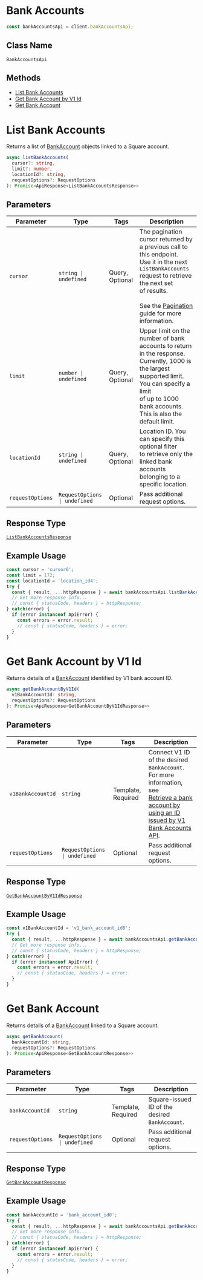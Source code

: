 # Bank Accounts

```ts
const bankAccountsApi = client.bankAccountsApi;
```

## Class Name

`BankAccountsApi`

## Methods

* [List Bank Accounts](../../doc/api/bank-accounts.md#list-bank-accounts)
* [Get Bank Account by V1 Id](../../doc/api/bank-accounts.md#get-bank-account-by-v1-id)
* [Get Bank Account](../../doc/api/bank-accounts.md#get-bank-account)


# List Bank Accounts

Returns a list of [BankAccount](../../doc/models/bank-account.md) objects linked to a Square account.

```ts
async listBankAccounts(
  cursor?: string,
  limit?: number,
  locationId?: string,
  requestOptions?: RequestOptions
): Promise<ApiResponse<ListBankAccountsResponse>>
```

## Parameters

| Parameter | Type | Tags | Description |
|  --- | --- | --- | --- |
| `cursor` | `string \| undefined` | Query, Optional | The pagination cursor returned by a previous call to this endpoint.<br>Use it in the next `ListBankAccounts` request to retrieve the next set<br>of results.<br><br>See the [Pagination](../../https://developer.squareup.com/docs/working-with-apis/pagination) guide for more information. |
| `limit` | `number \| undefined` | Query, Optional | Upper limit on the number of bank accounts to return in the response.<br>Currently, 1000 is the largest supported limit. You can specify a limit<br>of up to 1000 bank accounts. This is also the default limit. |
| `locationId` | `string \| undefined` | Query, Optional | Location ID. You can specify this optional filter<br>to retrieve only the linked bank accounts belonging to a specific location. |
| `requestOptions` | `RequestOptions \| undefined` | Optional | Pass additional request options. |

## Response Type

[`ListBankAccountsResponse`](../../doc/models/list-bank-accounts-response.md)

## Example Usage

```ts
const cursor = 'cursor6';
const limit = 172;
const locationId = 'location_id4';
try {
  const { result, ...httpResponse } = await bankAccountsApi.listBankAccounts(cursor, limit, locationId);
  // Get more response info...
  // const { statusCode, headers } = httpResponse;
} catch(error) {
  if (error instanceof ApiError) {
    const errors = error.result;
    // const { statusCode, headers } = error;
  }
}
```


# Get Bank Account by V1 Id

Returns details of a [BankAccount](../../doc/models/bank-account.md) identified by V1 bank account ID.

```ts
async getBankAccountByV1Id(
  v1BankAccountId: string,
  requestOptions?: RequestOptions
): Promise<ApiResponse<GetBankAccountByV1IdResponse>>
```

## Parameters

| Parameter | Type | Tags | Description |
|  --- | --- | --- | --- |
| `v1BankAccountId` | `string` | Template, Required | Connect V1 ID of the desired `BankAccount`. For more information, see<br>[Retrieve a bank account by using an ID issued by V1 Bank Accounts API](../../https://developer.squareup.com/docs/bank-accounts-api#retrieve-a-bank-account-by-using-an-id-issued-by-v1-bank-accounts-api). |
| `requestOptions` | `RequestOptions \| undefined` | Optional | Pass additional request options. |

## Response Type

[`GetBankAccountByV1IdResponse`](../../doc/models/get-bank-account-by-v1-id-response.md)

## Example Usage

```ts
const v1BankAccountId = 'v1_bank_account_id8';
try {
  const { result, ...httpResponse } = await bankAccountsApi.getBankAccountByV1Id(v1BankAccountId);
  // Get more response info...
  // const { statusCode, headers } = httpResponse;
} catch(error) {
  if (error instanceof ApiError) {
    const errors = error.result;
    // const { statusCode, headers } = error;
  }
}
```


# Get Bank Account

Returns details of a [BankAccount](../../doc/models/bank-account.md)
linked to a Square account.

```ts
async getBankAccount(
  bankAccountId: string,
  requestOptions?: RequestOptions
): Promise<ApiResponse<GetBankAccountResponse>>
```

## Parameters

| Parameter | Type | Tags | Description |
|  --- | --- | --- | --- |
| `bankAccountId` | `string` | Template, Required | Square-issued ID of the desired `BankAccount`. |
| `requestOptions` | `RequestOptions \| undefined` | Optional | Pass additional request options. |

## Response Type

[`GetBankAccountResponse`](../../doc/models/get-bank-account-response.md)

## Example Usage

```ts
const bankAccountId = 'bank_account_id0';
try {
  const { result, ...httpResponse } = await bankAccountsApi.getBankAccount(bankAccountId);
  // Get more response info...
  // const { statusCode, headers } = httpResponse;
} catch(error) {
  if (error instanceof ApiError) {
    const errors = error.result;
    // const { statusCode, headers } = error;
  }
}
```

